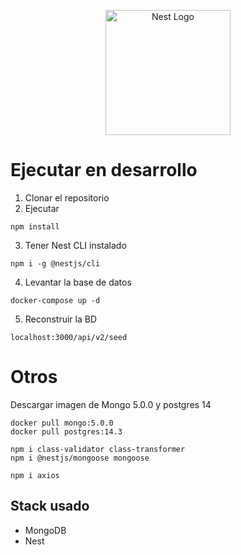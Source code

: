 <p align="center">
  <a href="http://nestjs.com/" target="blank"><img src="https://nestjs.com/img/logo-small.svg" width="200" alt="Nest Logo" /></a>
</p>


# Ejecutar en desarrollo

1. Clonar el repositorio
2. Ejecutar
```
npm install
```
3. Tener Nest CLI instalado
```
npm i -g @nestjs/cli
```
4. Levantar la base de datos
```
docker-compose up -d
```
5. Reconstruir la BD
```
localhost:3000/api/v2/seed
```

# Otros
Descargar imagen de Mongo 5.0.0 y postgres 14
```
docker pull mongo:5.0.0
docker pull postgres:14.3

npm i class-validator class-transformer
npm i @nestjs/mongoose mongoose

npm i axios
```

## Stack usado

* MongoDB
* Nest




